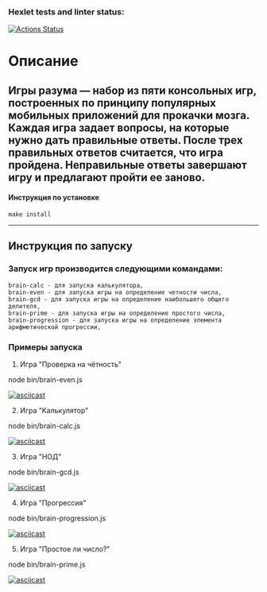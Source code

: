 ### Hexlet tests and linter status:
[![Actions Status](https://github.com/yanchik78/frontend-project-44/actions/workflows/hexlet-check.yml/badge.svg)](https://github.com/yanchik78/frontend-project-44/actions)

# Описание

Игры разума — набор из пяти консольных игр, построенных по принципу популярных мобильных приложений для прокачки мозга. Каждая игра задает вопросы, на которые нужно дать правильные ответы. После трех правильных ответов считается, что игра пройдена. Неправильные ответы завершают игру и предлагают пройти ее заново.
---
#### Инструкция по установке

    make install
---
## Инструкция по запуску

### Запуск игр производится следующими командами:

    brain-calc - для запуска калькулятора,
    brain-even - для запуска игры на определение четности числа,
    brain-gcd - для запуска игры на определение наибольшего общего делителя,
    brain-prime - для запуска игры на определение простого числа,
    brain-progression - для запуска игры на определение элемента арифметической прогрессии,

### Примеры запуска
1. Игра "Проверка на чётность"

node bin/brain-even.js

[![asciicast](https://asciinema.org/a/MWqADBevsZrhvCF53DFlzhTP9.svg)](https://asciinema.org/a/MWqADBevsZrhvCF53DFlzhTP9)

2. Игра "Калькулятор"

node bin/brain-calc.js

[![asciicast](https://asciinema.org/a/vZapm3MfzB9HcgRVqOtGwfEPT.svg)](https://asciinema.org/a/vZapm3MfzB9HcgRVqOtGwfEPT)

3. Игра "НОД"

node bin/brain-gcd.js

[![asciicast](https://asciinema.org/a/tjwWPlNi1vkXJHhHovlQY476m.svg)](https://asciinema.org/a/tjwWPlNi1vkXJHhHovlQY476m)

4. Игра "Прогрессия"

node bin/brain-progression.js

[![asciicast](https://asciinema.org/a/JQOMYUZ753MQNc718zd6yuCJX.svg)](https://asciinema.org/a/JQOMYUZ753MQNc718zd6yuCJX)

5. Игра "Простое ли число?"

node bin/brain-prime.js

[![asciicast](https://asciinema.org/a/t8RNxruSmavN7FjrzNGaSU747.svg)](https://asciinema.org/a/t8RNxruSmavN7FjrzNGaSU747)
